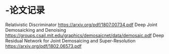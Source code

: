 # -论文记录
Relativistic Discriminator https://arxiv.org/pdf/1807.00734.pdf
Deep Joint Demosaicking and Denoising https://groups.csail.mit.edu/graphics/demosaicnet/data/demosaic.pdf
Deep Residual Network for Joint Demosaicing and Super-Resolution https://arxiv.org/pdf/1802.06573.pdf
